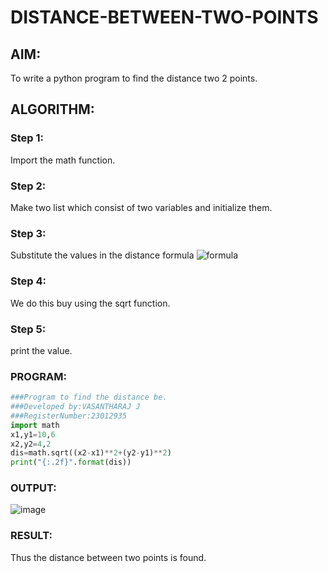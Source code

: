 # DISTANCE-BETWEEN-TWO-POINTS

## AIM:
To write a python program to find the distance two 2 points.
## ALGORITHM:
### Step 1: 
Import the math function.
### Step 2: 
Make two list which consist of two variables and initialize them.
### Step 3: 
Substitute the values in the distance formula  ![formula](/formula.JPG)
### Step 4: 
We do this buy using the sqrt function.
### Step 5: 
print the value.
### PROGRAM:
```python
###Program to find the distance be.
###Developed by:VASANTHARAJ J
###RegisterNumber:23012935
import math 
x1,y1=10,6
x2,y2=4,2
dis=math.sqrt((x2-x1)**2+(y2-y1)**2)
print("{:.2f}".format(dis))
```
### OUTPUT:
![image](https://github.com/Vasanth2k4/DISTANCE-BETWEEN-TWO-POINTS/assets/147139769/7259ac1f-4538-42a3-9f0b-6e669c56da21)

### RESULT:
Thus the distance between two points is found.
